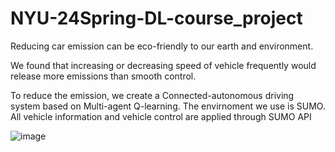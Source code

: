 # NYU-24Spring-DL-course_project

Reducing car emission can be eco-friendly to our earth and environment.

We found that increasing or decreasing speed of vehicle frequently would release more emissions than smooth control.

To reduce the emission, we create a Connected-autonomous driving system based on Multi-agent Q-learning. The envirnoment we use is SUMO. All vehicle information and vehicle control are applied through SUMO API

![image](https://github.com/user-attachments/assets/4352dd4d-ff1c-4067-8875-25c825dc0ce8)
